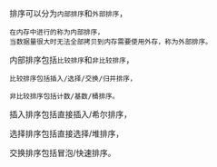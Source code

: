 排序可以分为`内部排序`和`外部排序`，

    在内存中进行的称为内部排序，
    当数据量很大时无法全部拷贝到内存需要使用外存，称为外部排序。
    
内部排序包括`比较排序`和`非比较排序`，

    比较排序包括插入/选择/交换/归并排序，
    
    非比较排序包括计数/基数/桶排序。
    
   插入排序包括直接插入/希尔排序， 
   
   选择排序包括直接选择/堆排序，
   
   交换排序包括冒泡/快速排序。